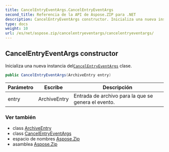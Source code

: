 ```yaml
---
title: CancelEntryEventArgs.CancelEntryEventArgs
second_title: Referencia de la API de Aspose.ZIP para .NET
description: CancelEntryEventArgs constructor. Inicializa una nueva instancia delCancelEntryEventArgs clase.
type: docs
weight: 10
url: /es/net/aspose.zip/cancelentryeventargs/cancelentryeventargs/
---
```

## CancelEntryEventArgs constructor

Inicializa una nueva instancia del[`CancelEntryEventArgs`](../) clase.

```csharp
public CancelEntryEventArgs(ArchiveEntry entry)
```

| Parámetro | Escribe | Descripción |
| --- | --- | --- |
| entry | ArchiveEntry | Entrada de archivo para la que se genera el evento. |

### Ver también

* class [ArchiveEntry](../../archiveentry/)
* class [CancelEntryEventArgs](../)
* espacio de nombres [Aspose.Zip](../../cancelentryeventargs/)
* asamblea [Aspose.Zip](../../../)


